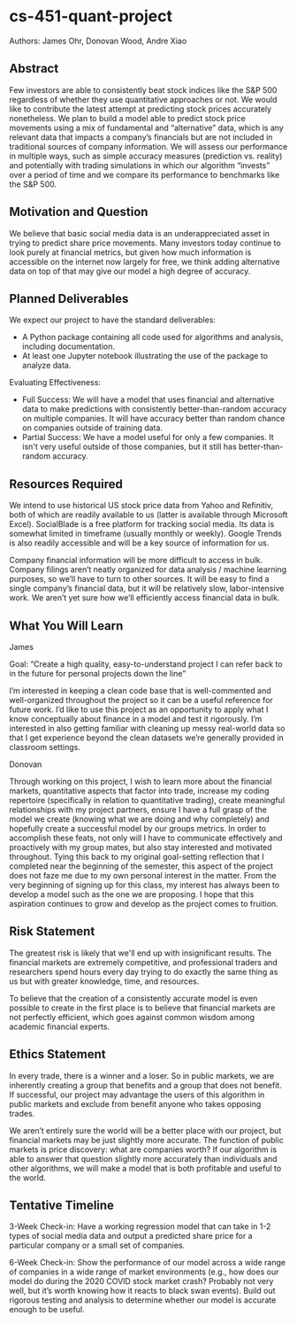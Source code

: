 # cs-451-quant-project

Authors:
James Ohr, 
Donovan Wood, 
Andre Xiao

## Abstract
Few investors are able to consistently beat stock indices like the S&P 500 regardless of whether they use quantitative approaches or not. We would like to contribute the latest attempt at predicting stock prices accurately nonetheless. We plan to build a model able to predict stock price movements using a mix of fundamental and “alternative” data, which is any relevant data that impacts a company’s financials but are not included in traditional sources of company information. We will assess our performance in multiple ways, such as simple accuracy measures (prediction vs. reality) and potentially with trading simulations in which our algorithm “invests” over a period of time and we compare its performance to benchmarks like the S&P 500.


## Motivation and Question
We believe that basic social media data is an underappreciated asset in trying to predict share price movements. Many investors today continue to look purely at financial metrics, but given how much information is accessible on the internet now largely for free, we think adding alternative data on top of that may give our model a high degree of accuracy.


## Planned Deliverables
We expect our project to have the standard deliverables:
- A Python package containing all code used for algorithms and analysis, including documentation.
- At least one Jupyter notebook illustrating the use of the package to analyze data.


Evaluating Effectiveness:
- Full Success: We will have a model that uses financial and alternative data to make predictions with consistently better-than-random accuracy on multiple companies. It will have accuracy better than random chance on companies outside of training data.
- Partial Success: We have a model useful for only a few companies. It isn't very useful outside of those companies, but it still has better-than-random accuracy.


## Resources Required
We intend to use historical US stock price data from Yahoo and Refinitiv, both of which are readily available to us (latter is available through Microsoft Excel). SocialBlade is a free platform for tracking social media. Its data is somewhat limited in timeframe (usually monthly or weekly). Google Trends is also readily accessible and will be a key source of information for us.


Company financial information will be more difficult to access in bulk. Company filings aren’t neatly organized for data analysis / machine learning purposes, so we’ll have to turn to other sources. It will be easy to find a single company’s financial data, but it will be relatively slow, labor-intensive work. We aren’t yet sure how we’ll efficiently access financial data in bulk.


## What You Will Learn


James

Goal: “Create a high quality, easy-to-understand project I can refer back to in the future for personal projects down the line”

I’m interested in keeping a clean code base that is well-commented and well-organized throughout the project so it can be a useful reference for future work. I’d like to use this project as an opportunity to apply what I know conceptually about finance in a model and test it rigorously. I’m interested in also getting familiar with cleaning up messy real-world data so that I get experience beyond the clean datasets we’re generally provided in classroom settings.


Donovan

Through working on this project, I wish to learn more about the financial markets, quantitative aspects that factor into trade, increase my coding repertoire (specifically in relation to quantitative trading), create meaningful relationships with my project partners, ensure I have a full grasp of the model we create (knowing what we are doing and why completely) and hopefully create a successful model by our groups metrics. In order to accomplish these feats, not only will I have to communicate effectively and proactively with my group mates, but also stay interested and motivated throughout. Tying this back to my original goal-setting reflection that I completed near the beginning of the semester, this aspect of the project does not faze me due to my own personal interest in the matter. From the very beginning of signing up for this class, my interest has always been to develop a model such as the one we are proposing. I hope that this aspiration continues to grow and develop as the project comes to fruition. 


## Risk Statement
The greatest risk is likely that we'll end up with insignificant results. The financial markets are extremely competitive, and professional traders and researchers spend hours every day trying to do exactly the same thing as us but with greater knowledge, time, and resources. 


To believe that the creation of a consistently accurate model is even possible to create in the first place is to believe that financial markets are not perfectly efficient, which goes against common wisdom among academic financial experts.


## Ethics Statement
In every trade, there is a winner and a loser. So in public markets, we are inherently creating a group that benefits and a group that does not benefit. If successful, our project may advantage the users of this algorithm in public markets and exclude from benefit anyone who takes opposing trades.


We aren’t entirely sure the world will be a better place with our project, but financial markets may be just slightly more accurate. The function of public markets is price discovery: what are companies worth? If our algorithm is able to answer that question slightly more accurately than individuals and other algorithms, we will make a model that is both profitable and useful to the world.


## Tentative Timeline
3-Week Check-in: Have a working regression model that can take in 1-2 types of social media data and output a predicted share price for a particular company or a small set of companies.


6-Week Check-in: Show the performance of our model across a wide range of companies in a wide range of market environments (e.g., how does our model do during the 2020 COVID stock market crash? Probably not very well, but it’s worth knowing how it reacts to black swan events). Build out rigorous testing and analysis to determine whether our model is accurate enough to be useful.
